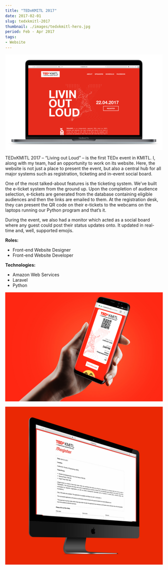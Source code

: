 ```yaml
---
title: "TEDxKMITL 2017"
date: 2017-02-01
slug: tedxkmitl-2017
thumbnail: ./images/tedxkmitl-hero.jpg
period: Feb - Apr 2017
tags:
- Website
---
```


![](./images/tedxkmitl-hero.jpg)

TEDxKMITL 2017 – “Living out Loud” – is the first TEDx event in KMITL.
I, along with my team, had an opportunity to work on its website.
Here, the website is not just a place to present the event,
but also a central hub for all major systems such as registration, ticketing and in-event social board.

One of the most talked-about features is the ticketing system.
We’ve built the e-ticket system from the ground up.
Upon the completion of audience selection, e-tickets are generated from the database
containing eligible audiences and then the links are emailed to them.
At the registration desk, they can present the QR code on their e-tickets to the webcams on the laptops
running our Python program and that’s it.

During the event, we also had a monitor which acted as a social board where any guest could post their status updates onto.
It updated in real-time and, well, supported emojis.

**Roles:**
- Front-end Website Designer
- Front-end Website Developer

**Technologies:**
- Amazon Web Services
- Laravel
- Python

![](./images/tedxkmitl-ticket.jpg)

![](./images/tedxkmitl-register.jpg)
